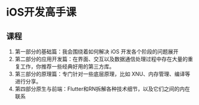 # iOS开发高手课
## 课程

1. 第一部分的基础篇：我会围绕着如何解决 iOS 开发各个阶段的问题展开
2. 第二部分的应用开发篇：在界面、交互以及数据通信处理过程中存在大量的重复工作，你推荐一些经典好用的第三方库。
3. 第三部分的原理篇：专门针对一些底层原理，比如 XNU、内存管理、编译等进行分享。
4. 第四部分原生与前端：Flutter和RN拆解各种技术细节，以及它们之间的内在联系
